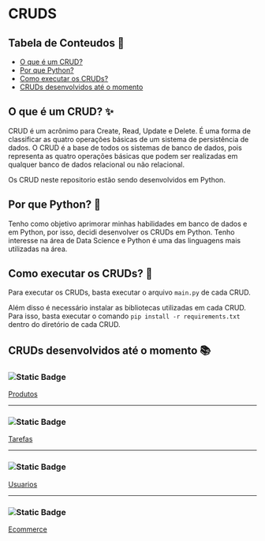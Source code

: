 # CRUDS

## Tabela de Conteudos 📑

- [O que é um CRUD?](#o-que-é-um-crud-)
- [Por que Python?](#por-que-python-)
- [Como executar os CRUDs?](#como-executar-os-cruds-)
- [CRUDs desenvolvidos até o momento](#cruds-desenvolvidos-até-o-momento-)


## O que é um CRUD? ✨

CRUD é um acrônimo para Create, Read, Update e Delete. É uma forma de classificar as quatro operações básicas de um sistema de persistência de dados. O CRUD é a base de todos os sistemas de banco de dados, pois representa as quatro operações básicas que podem ser realizadas em qualquer banco de dados relacional ou não relacional.

Os CRUD neste repositorio estão sendo desenvolvidos em Python. 

## Por que Python? 🐍

Tenho como objetivo aprimorar minhas habilidades em banco de dados e em Python, por isso, decidi desenvolver os CRUDs em Python. Tenho interesse na área de Data Science e Python é uma das linguagens mais utilizadas na área.

## Como executar os CRUDs? 🚀

Para executar os CRUDs, basta executar o arquivo `main.py` de cada CRUD.

Além disso é necessário instalar as bibliotecas utilizadas em cada CRUD. Para isso, basta executar o comando `pip install -r requirements.txt` dentro do diretório de cada CRUD.

## CRUDs desenvolvidos até o momento 📚

### ![Static Badge](https://img.shields.io/badge/MySQL-05122A?style=flat&logo=mysql&logoColor=blue)

[Produtos](/CRUDS/MySQL/produtos/main.py)

---
### ![Static Badge](https://img.shields.io/badge/PostgreSQL-05122A?style=flat&logo=postgresql&logoColor=blue)

[Tarefas](/CRUDS/PostgreSQL/tarefas/main.py)

---

### ![Static Badge](https://img.shields.io/badge/SQLite-05122A?style=flat&logo=sqlite&logoColor=blue)

[Usuarios](/CRUDS/Sqlite3/usuarios/main.py)

---

### ![Static Badge](https://img.shields.io/badge/MongoDB-05122A?style=flat&logo=mongodb&logoColor=blue)

[Ecommerce](/CRUDS/MongoDB/ecommerce/main.py)